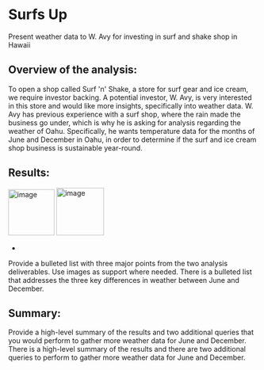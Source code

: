 # Surfs Up
Present weather data to W. Avy for investing in surf and shake shop in Hawaii

## Overview of the analysis: 
To open a shop called Surf 'n' Shake, a store for surf gear and ice cream, we require investor backing. A potential investor, W. Avy, is very interested in this store and would like more insights, specifically into weather data. W. Avy has previous experience with a surf shop, where the rain made the business go under, which is why he is asking for analysis regarding the weather of Oahu. Specifically, he wants temperature data for the months of June and December in Oahu, in order to determine if the surf and ice cream shop business is sustainable year-round.

## Results: 

<img width="93" alt="image" src="https://user-images.githubusercontent.com/92613639/155044094-19482a14-02a9-4695-ac7b-a0538540ace8.png"> <img width="96" alt="image" src="https://user-images.githubusercontent.com/92613639/155044071-d842cb70-7ab7-4797-9de9-7afd58a301f5.png">

- 
Provide a bulleted list with three major points from the two analysis deliverables. Use images as support where needed.
There is a bulleted list that addresses the three key differences in weather between June and December. 

## Summary: 
Provide a high-level summary of the results and two additional queries that you would perform to gather more weather data for June and December.
There is a high-level summary of the results and there are two additional queries to perform to gather more weather data for June and December.
